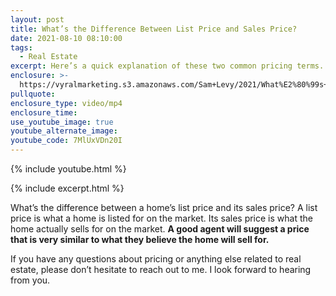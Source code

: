 ```yaml
---
layout: post
title: What’s the Difference Between List Price and Sales Price?
date: 2021-08-10 08:10:00
tags:
  - Real Estate
excerpt: Here’s a quick explanation of these two common pricing terms.
enclosure: >-
  https://vyralmarketing.s3.amazonaws.com/Sam+Levy/2021/What%E2%80%99s+the+Difference+Between+List+Price+and+Sales+Price_+(1).mp4
pullquote:
enclosure_type: video/mp4
enclosure_time:
use_youtube_image: true
youtube_alternate_image:
youtube_code: 7MlUxVDn20I
---
```

{% include youtube.html %}

{% include excerpt.html %}

What’s the difference between a home’s list price and its sales price? A list price is what a home is listed for on the market. Its sales price is what the home actually sells for on the market. **A good agent will suggest a price that is very similar to what they believe the home will sell for.**

If you have any questions about pricing or anything else related to real estate, please don’t hesitate to reach out to me. I look forward to hearing from you.
